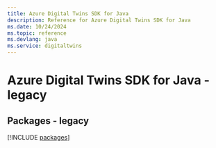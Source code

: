 ```yaml
---
title: Azure Digital Twins SDK for Java
description: Reference for Azure Digital Twins SDK for Java
ms.date: 10/24/2024
ms.topic: reference
ms.devlang: java
ms.service: digitaltwins
---
```

# Azure Digital Twins SDK for Java - legacy
## Packages - legacy
[!INCLUDE [packages](digital-twins-index.md)]